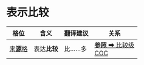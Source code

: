 # 表示比较

|格位|含义|翻译建议|关系|
|-|-|-|-|
|[来**源**格](https://assets-hk.wikipali.org/pali-handbook/zh-Hans/declension/abl.html)|表达**比较**|比……多|[**参照** ➡ 比较级<br>COC](https://assets-hk.wikipali.org/pali-handbook/zh-Hans/basic-relation/abl/abl-coc.html)|
